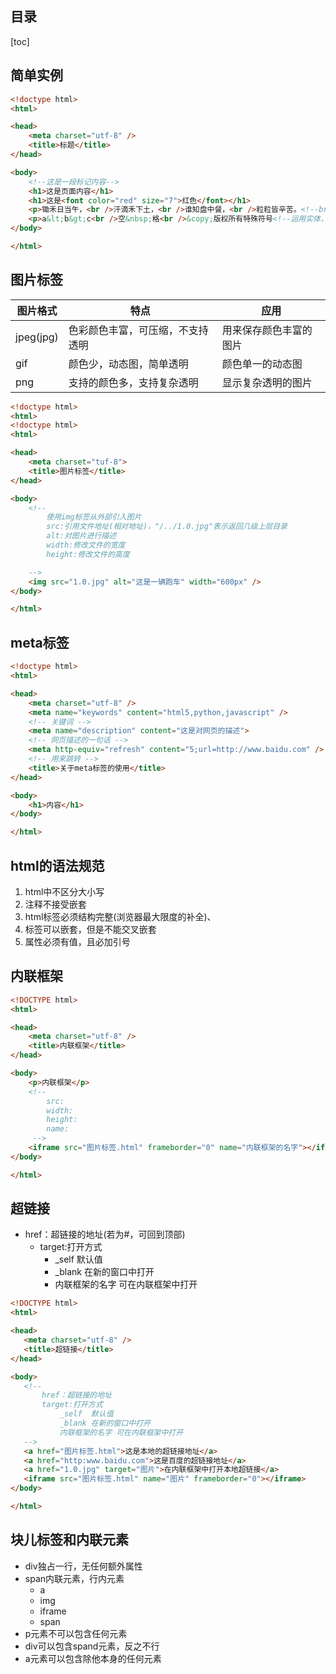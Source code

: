 ## 目录
[toc]
## 简单实例
```html
<!doctype html>
<html>

<head>
    <meta charset="utf-8" />
    <title>标题</title>
</head>

<body>
    <!--这是一段标记内容-->
    <h1>这是页面内容</h1>
    <h1>这是<font color="red" size="7">红色</font></h1>
    <p>锄禾日当午，<br />汗滴禾下土，<br />谁知盘中餐，<br />粒粒皆辛苦。<!--br是换行的自结束标签--></p>
    <p>a&lt;b&gt;c<br />空&nbsp;格<br />&copy;版权所有特殊符号<!--运用实体，显示不能被打出的符号--></p>
</body>

</html>
```
## 图片标签
| 图片格式  | 特点                             | 应用                   |
| --------- | -------------------------------- | ---------------------- |
| jpeg(jpg) | 色彩颜色丰富，可压缩，不支持透明 | 用来保存颜色丰富的图片 |
| gif       | 颜色少，动态图，简单透明         | 颜色单一的动态图       |
| png       | 支持的颜色多，支持复杂透明       | 显示复杂透明的图片     |
```html
<!doctype html>
<html>
<!doctype html>
<html>

<head>
    <meta charset="tuf-8">
    <title>图片标签</title>
</head>

<body>
    <!-- 
        使用img标签从外部引入图片
        src:引用文件地址(相对地址)，"/../1.0.jpg"表示返回几级上层目录
        alt:对图片进行描述
        width:修改文件的宽度
        height:修改文件的高度

    -->
    <img src="1.0.jpg" alt="这是一辆跑车" width="600px" />
</body>

</html>
```
## meta标签
```html
<!doctype html>
<html>

<head>
    <meta charset="utf-8" />
    <meta name="keywords" content="html5,python,javascript" />
    <!-- 关键词 -->
    <meta name="description" content="这是对网页的描述">
    <!-- 网页描述的一句话 -->
    <meta http-equiv="refresh" content="5;url=http://www.baidu.com" />
    <!-- 用来跳转 -->
    <title>关于meta标签的使用</title>
</head>

<body>
    <h1>内容</h1>
</body>

</html>
```
## html的语法规范
1. html中不区分大小写
2. 注释不接受嵌套
3. html标签必须结构完整(浏览器最大限度的补全)、
4. 标签可以嵌套，但是不能交叉嵌套
5. 属性必须有值，且必加引号 
## 内联框架
```html
<!DOCTYPE html>
<html>

<head>
    <meta charset="utf-8" />
    <title>内联框架</title>
</head>

<body>
    <p>内联框架</p>
    <!-- 
        src:
        width:
        height:
        name:
     -->
    <iframe src="图片标签.html" frameborder="0" name="内联框架的名字"></iframe>
</body>

</html>
```
## 超链接
- href：超链接的地址(若为#，可回到顶部)
    - target:打开方式
        - _self  默认值
        - _blank 在新的窗口中打开
        - 内联框架的名字 可在内联框架中打开
 ```html
 <!DOCTYPE html>
<html>

<head>
    <meta charset="utf-8" />
    <title>超链接</title>
</head>

<body>
    <!--
        href：超链接的地址
        target:打开方式
            _self  默认值
            _blank 在新的窗口中打开
            内联框架的名字 可在内联框架中打开
    -->
    <a href="图片标签.html">这是本地的超链接地址</a>
    <a href="http:www.baidu.com">这是百度的超链接地址</a>
    <a href="1.0.jpg" target="图片">在内联框架中打开本地超链接</a>
    <iframe src="图片标签.html" name="图片" frameborder="0"></iframe>
</body>

</html>
 ```
## 块儿标签和内联元素
- div独占一行，无任何额外属性
- span内联元素，行内元素
    - a
    - img
    - iframe
    - span
- p元素不可以包含任何元素
- div可以包含spand元素，反之不行
- a元素可以包含除他本身的任何元素